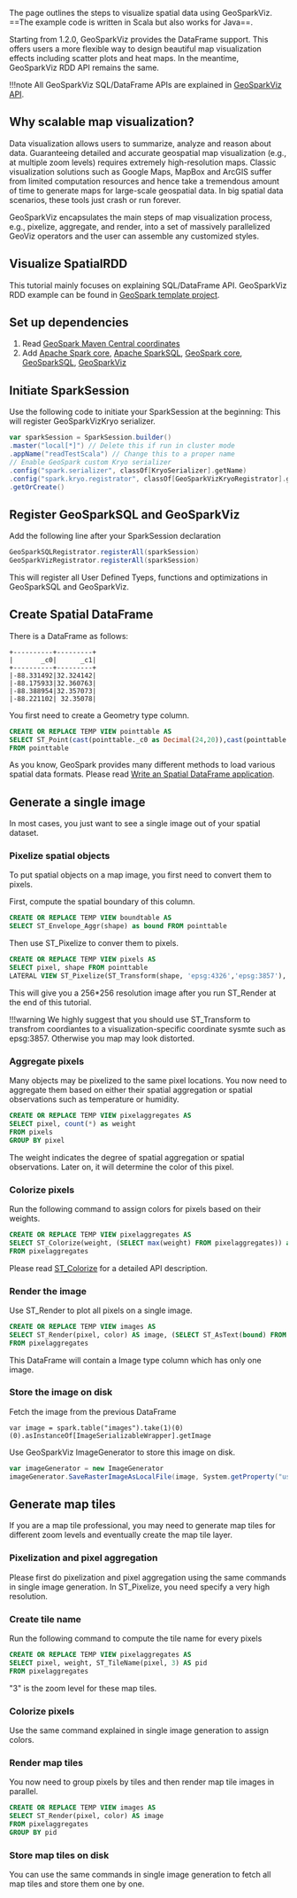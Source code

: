 The page outlines the steps to visualize spatial data using GeoSparkViz. ==The example code is written in Scala but also works for Java==.

Starting from 1.2.0, GeoSparkViz provides the DataFrame support. This offers users a more flexible way to design beautiful map visualization effects including scatter plots and heat maps. In the meantime, GeoSparkViz RDD API remains the same.

!!!note
	All GeoSparkViz SQL/DataFrame APIs are explained in [GeoSparkViz API](../api/viz/sql).

## Why scalable map visualization?

Data visualization allows users to summarize, analyze and reason about data. Guaranteeing detailed and accurate geospatial map visualization (e.g., at multiple zoom levels) requires extremely high-resolution maps. Classic visualization solutions such as Google Maps, MapBox and ArcGIS suffer from limited computation resources and hence take a tremendous amount of time to generate maps for large-scale geospatial data. In big spatial data scenarios, these tools just crash or run forever.

GeoSparkViz encapsulates the main steps of map visualization process, e.g., pixelize, aggregate, and render, into a set of massively parallelized GeoViz operators and the user can assemble any customized styles.

## Visualize SpatialRDD
This tutorial mainly focuses on explaining SQL/DataFrame API. GeoSparkViz RDD example can be found in [GeoSpark template project](https://github.com/jiayuasu/GeoSparkTemplateProject/tree/master/geospark-viz).

## Set up dependencies
1. Read [GeoSpark Maven Central coordinates](../download/GeoSpark-All-Modules-Maven-Central-Coordinates.md)
2. Add [Apache Spark core](https://mvnrepository.com/artifact/org.apache.spark/spark-core_2.11), [Apache SparkSQL](https://mvnrepository.com/artifact/org.apache.spark/spark-sql), [GeoSpark core](../download/GeoSpark-All-Modules-Maven-Central-Coordinates.md), [GeoSparkSQL](../download/GeoSpark-All-Modules-Maven-Central-Coordinates.md), [GeoSparkViz](../download/GeoSpark-All-Modules-Maven-Central-Coordinates.md)

## Initiate SparkSession

Use the following code to initiate your SparkSession at the beginning:
This will register GeoSparkVizKryo serializer.

```scala
var sparkSession = SparkSession.builder()
.master("local[*]") // Delete this if run in cluster mode
.appName("readTestScala") // Change this to a proper name
// Enable GeoSpark custom Kryo serializer
.config("spark.serializer", classOf[KryoSerializer].getName)
.config("spark.kryo.registrator", classOf[GeoSparkVizKryoRegistrator].getName)
.getOrCreate()
```

## Register GeoSparkSQL and GeoSparkViz

Add the following line after your SparkSession declaration

```scala
GeoSparkSQLRegistrator.registerAll(sparkSession)
GeoSparkVizRegistrator.registerAll(sparkSession)
```

This will register all User Defined Tyeps, functions and optimizations in GeoSparkSQL and GeoSparkViz.

## Create Spatial DataFrame

There is a DataFrame as follows:

```
+----------+---------+
|       _c0|      _c1|
+----------+---------+
|-88.331492|32.324142|
|-88.175933|32.360763|
|-88.388954|32.357073|
|-88.221102| 32.35078|
```

You first need to create a Geometry type column.

```sql
CREATE OR REPLACE TEMP VIEW pointtable AS
SELECT ST_Point(cast(pointtable._c0 as Decimal(24,20)),cast(pointtable._c1 as Decimal(24,20))) as shape
FROM pointtable
```

As you know, GeoSpark provides many different methods to load various spatial data formats. Please read [Write an Spatial DataFrame application](sql).

## Generate a single image

In most cases, you just want to see a single image out of your spatial dataset.

### Pixelize spatial objects

To put spatial objects on a map image, you first need to convert them to pixels.

First, compute the spatial boundary of this column.

```sql
CREATE OR REPLACE TEMP VIEW boundtable AS
SELECT ST_Envelope_Aggr(shape) as bound FROM pointtable
```

Then use ST_Pixelize to conver them to pixels.

```sql
CREATE OR REPLACE TEMP VIEW pixels AS
SELECT pixel, shape FROM pointtable
LATERAL VIEW ST_Pixelize(ST_Transform(shape, 'epsg:4326','epsg:3857'), 256, 256, (SELECT ST_Transform(bound, 'epsg:4326','epsg:3857') FROM boundtable)) AS pixel
```

This will give you a 256*256 resolution image after you run ST_Render at the end of this tutorial.

!!!warning
	We highly suggest that you should use ST_Transform to transfrom coordiantes to a visualization-specific coordinate sysmte such as epsg:3857. Otherwise you map may look distorted.
	
### Aggregate pixels

Many objects may be pixelized to the same pixel locations. You now need to aggregate them based on either their spatial aggregation or spatial observations such as temperature or humidity.

```sql
CREATE OR REPLACE TEMP VIEW pixelaggregates AS
SELECT pixel, count(*) as weight
FROM pixels
GROUP BY pixel
```

The weight indicates the degree of spatial aggregation or spatial observations. Later on, it will determine the color of this pixel.

### Colorize pixels

Run the following command to assign colors for pixels based on their weights.

```sql
CREATE OR REPLACE TEMP VIEW pixelaggregates AS
SELECT ST_Colorize(weight, (SELECT max(weight) FROM pixelaggregates)) as color
FROM pixelaggregates
```

Please read [ST_Colorize](../api/viz/sql/#st_colorize) for a detailed API description.

### Render the image

Use ST_Render to plot all pixels on a single image.

```sql
CREATE OR REPLACE TEMP VIEW images AS
SELECT ST_Render(pixel, color) AS image, (SELECT ST_AsText(bound) FROM boundtable) AS boundary
FROM pixelaggregates
```

This DataFrame will contain a Image type column which has only one image.


### Store the image on disk

Fetch the image from the previous DataFrame

```
var image = spark.table("images").take(1)(0)(0).asInstanceOf[ImageSerializableWrapper].getImage
```

Use GeoSparkViz ImageGenerator to store this image on disk.

```scala
var imageGenerator = new ImageGenerator
imageGenerator.SaveRasterImageAsLocalFile(image, System.getProperty("user.dir")+"/target/points", ImageType.PNG)
```

## Generate map tiles

If you are a map tile professional, you may need to generate map tiles for different zoom levels and eventually create the map tile layer.


### Pixelization and pixel aggregation

Please first do pixelization and pixel aggregation using the same commands in single image generation. In ST_Pixelize, you need specify a very high resolution.

### Create tile name

Run the following command to compute the tile name for every pixels

```sql
CREATE OR REPLACE TEMP VIEW pixelaggregates AS
SELECT pixel, weight, ST_TileName(pixel, 3) AS pid
FROM pixelaggregates
```

"3" is the zoom level for these map tiles.

### Colorize pixels

Use the same command explained in single image generation to assign colors.

### Render map tiles

You now need to group pixels by tiles and then render map tile images in parallel.

```sql
CREATE OR REPLACE TEMP VIEW images AS
SELECT ST_Render(pixel, color) AS image
FROM pixelaggregates
GROUP BY pid
```

### Store map tiles on disk

You can use the same commands in single image generation to fetch all map tiles and store them one by one.
